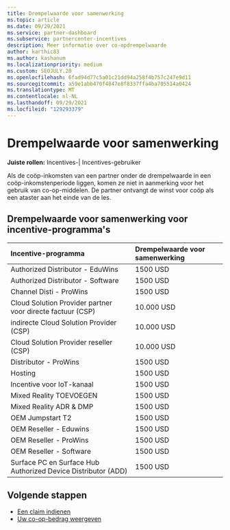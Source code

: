 ```yaml
---
title: Drempelwaarde voor samenwerking
ms.topic: article
ms.date: 09/29/2021
ms.service: partner-dashboard
ms.subservice: partnercenter-incentives
description: Meer informatie over co-opdrempelwaarde
author: karthic83
ms.author: kashanum
ms.localizationpriority: medium
ms.custom: SEOJULY.20
ms.openlocfilehash: 6fad94d77c5a01c21dd94a258f4b757c247e9d11
ms.sourcegitcommit: a59e1abb470f4847e8f8337ffa4ba705514a0424
ms.translationtype: MT
ms.contentlocale: nl-NL
ms.lasthandoff: 09/29/2021
ms.locfileid: "129293379"
---
```

# <a name="co-op-threshold"></a>Drempelwaarde voor samenwerking 

**Juiste rollen:** Incentives-| Incentives-gebruiker

Als de coöp-inkomsten van een partner onder de drempelwaarde in een coöp-inkomstenperiode liggen, komen ze niet in aanmerking voor het gebruik van co-op-middelen. De partner ontvangt de winst voor coöp als een ataster aan het einde van de les.

## <a name="co-op-threshold-for-incentive-programs"></a>Drempelwaarde voor samenwerking voor incentive-programma's 

|  Incentive-programma |Drempelwaarde voor samenwerking |  
| :----------- | :----------- | 
|Authorized Distributor - EduWins|1500 USD|
|Authorized Distributor - Software|1500 USD|
|Channel Disti - ProWins|1500 USD|
|Cloud Solution Provider partner voor directe factuur (CSP)|10.000 USD|
|indirecte Cloud Solution Provider (CSP)|10.000 USD|
|Cloud Solution Provider reseller (CSP)|10.000 USD|
|Distributor - ProWins|1500 USD|
|Hosting|1500 USD|
|Incentive voor IoT-kanaal|1500 USD|
|Mixed Reality TOEVOEGEN|1500 USD|
|Mixed Reality ADR & DMP |1500 USD|
|OEM Jumpstart T2|1500 USD|
|OEM Reseller - Eduwins|1500 USD|
|OEM Reseller - ProWins|1500 USD|
|OEM Reseller - Software|1500 USD|
|Surface PC en Surface Hub Authorized Device Distributor (ADD)|1500 USD|

## <a name="next-steps"></a>Volgende stappen

- [Een claim indienen](create-incentives-claims.md)
- [Uw co-op-bedrag weergeven](incentives-view-funds.md)

